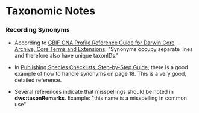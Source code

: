 # Taxonomic Notes

### Recording Synonyms

* According to [GBIF GNA Profile Reference Guide for Darwin Core Archive, Core Terms and Extensions](http://www.gbif.org/system/files_force/gbif_resource/resource-80642/gbif_gna_profile_reference_guide.pdf?download=1): "Synonyms occupy separate lines and therefore also have unique taxonIDs."

* In [Publishing Species Checklists, Step-by-Step Guide](http://www.gbif.org/system/files_force/gbif_resource/resource-80647/checklist_how-tw.v2.pdf), there is a good example of how to handle synonyms on page 18.  This is a very good, detailed reference.

* Several references indicate that misspellings should be noted in **dwc:taxonRemarks**. Example: "this name is a misspelling in common use"
